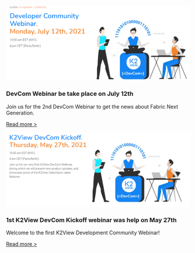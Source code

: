 <!--block-->

![](images/webinar_20210712.PNG)

### DevCom Webinar be take place on July 12th

Join us for the 2nd DevCom Webinar to get the news about Fabric Next Generation.

[Read more >](webinar_20210712/00_Webinar_Agenda_And_Speakers.md)

<!--block-->

![](images/webinar1_date.PNG)

### 1st K2View DevCom Kickoff webinar was help on May 27th

Welcome to the first K2View Development Community Webinar!

[Read more >](webinar_20210527/00_Webinar_Agenda_And_Speakers.md)



<!--block-->
